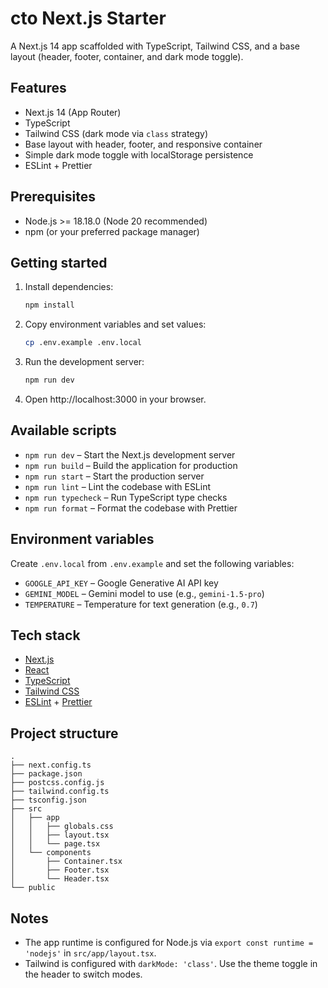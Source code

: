 # cto Next.js Starter

A Next.js 14 app scaffolded with TypeScript, Tailwind CSS, and a base layout (header, footer, container, and dark mode toggle).

## Features
- Next.js 14 (App Router)
- TypeScript
- Tailwind CSS (dark mode via `class` strategy)
- Base layout with header, footer, and responsive container
- Simple dark mode toggle with localStorage persistence
- ESLint + Prettier

## Prerequisites
- Node.js >= 18.18.0 (Node 20 recommended)
- npm (or your preferred package manager)

## Getting started
1. Install dependencies:
   ```bash
   npm install
   ```
2. Copy environment variables and set values:
   ```bash
   cp .env.example .env.local
   ```
3. Run the development server:
   ```bash
   npm run dev
   ```
4. Open http://localhost:3000 in your browser.

## Available scripts
- `npm run dev` – Start the Next.js development server
- `npm run build` – Build the application for production
- `npm run start` – Start the production server
- `npm run lint` – Lint the codebase with ESLint
- `npm run typecheck` – Run TypeScript type checks
- `npm run format` – Format the codebase with Prettier

## Environment variables
Create `.env.local` from `.env.example` and set the following variables:

- `GOOGLE_API_KEY` – Google Generative AI API key
- `GEMINI_MODEL` – Gemini model to use (e.g., `gemini-1.5-pro`)
- `TEMPERATURE` – Temperature for text generation (e.g., `0.7`)

## Tech stack
- [Next.js](https://nextjs.org/)
- [React](https://react.dev/)
- [TypeScript](https://www.typescriptlang.org/)
- [Tailwind CSS](https://tailwindcss.com/)
- [ESLint](https://eslint.org/) + [Prettier](https://prettier.io/)

## Project structure
```
.
├── next.config.ts
├── package.json
├── postcss.config.js
├── tailwind.config.ts
├── tsconfig.json
├── src
│   ├── app
│   │   ├── globals.css
│   │   ├── layout.tsx
│   │   └── page.tsx
│   └── components
│       ├── Container.tsx
│       ├── Footer.tsx
│       └── Header.tsx
└── public
```

## Notes
- The app runtime is configured for Node.js via `export const runtime = 'nodejs'` in `src/app/layout.tsx`.
- Tailwind is configured with `darkMode: 'class'`. Use the theme toggle in the header to switch modes.
